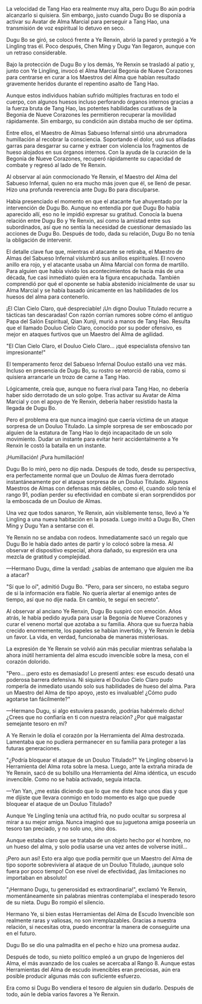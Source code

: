 
La velocidad de Tang Hao era realmente muy alta, pero Dugu Bo aún podría alcanzarlo si quisiera. Sin embargo, justo cuando Dugu Bo se disponía a activar su Avatar de Alma Marcial para perseguir a Tang Hao, una transmisión de voz espiritual lo detuvo en seco.

Dugu Bo se giró, se colocó frente a Ye Renxin, abrió la pared y protegió a Ye Lingling tras él. Poco después, Chen Ming y Dugu Yan llegaron, aunque con un retraso considerable.

Bajo la protección de Dugu Bo y los demás, Ye Renxin se trasladó al patio y, junto con Ye Lingling, invocó el Alma Marcial Begonia de Nueve Corazones para centrarse en curar a los Maestros del Alma que habían resultado gravemente heridos durante el repentino asalto de Tang Hao.

Aunque estos individuos habían sufrido múltiples fracturas en todo el cuerpo, con algunos huesos incluso perforando órganos internos gracias a la fuerza bruta de Tang Hao, las potentes habilidades curativas de la Begonia de Nueve Corazones les permitieron recuperar la movilidad rápidamente. Sin embargo, su condición aún distaba mucho de ser óptima.

Entre ellos, el Maestro de Almas Sabueso Infernal sintió una abrumadora humillación al recobrar la consciencia. Soportando el dolor, usó sus afiladas garras para desgarrar su carne y extraer con violencia los fragmentos de hueso alojados en sus órganos internos. Con la ayuda de la curación de la Begonia de Nueve Corazones, recuperó rápidamente su capacidad de combate y regresó al lado de Ye Renxin.

Al observar al aún conmocionado Ye Renxin, el Maestro del Alma del Sabueso Infernal, quien no era mucho más joven que él, se llenó de pesar. Hizo una profunda reverencia ante Dugu Bo para disculparse.

Había presenciado el momento en que el atacante fue ahuyentado por la intervención de Dugu Bo. Aunque no entendía por qué Dugu Bo había aparecido allí, eso no le impidió expresar su gratitud. Conocía la buena relación entre Dugu Bo y Ye Renxin, así como la amistad entre sus subordinados, así que no sentía la necesidad de cuestionar demasiado las acciones de Dugu Bo. Después de todo, dada su relación, Dugu Bo no tenía la obligación de intervenir.

El detalle clave fue que, mientras el atacante se retiraba, el Maestro de Almas del Sabueso Infernal vislumbró sus anillos espirituales. El noveno anillo era rojo, y el atacante usaba un Alma Marcial con forma de martillo. Para alguien que había vivido los acontecimientos de hacía más de una década, fue casi inmediato quién era la figura encapuchada. También comprendió por qué el oponente se había abstenido inicialmente de usar su Alma Marcial y se había basado únicamente en las habilidades de los huesos del alma para contenerlo.

¡El Clan Cielo Claro, qué despreciable! ¡Un digno Douluo Titulado recurre a tácticas tan descaradas! Con razón corrían rumores sobre cómo el antiguo Papa del Salón Espiritual, Qian Xunji, murió a manos de Tang Hao. Resulta que el llamado Douluo Cielo Claro, conocido por su poder ofensivo, es mejor en ataques furtivos que un Maestro del Alma de agilidad.

"El Clan Cielo Claro, el Douluo Cielo Claro... ¡qué especialista ofensivo tan impresionante!"

El temperamento feroz del Sabueso Infernal Douluo estalló una vez más. Incluso en presencia de Dugu Bo, su rostro se retorció de rabia, como si quisiera arrancarle un trozo de carne a Tang Hao.

Lógicamente, creía que, aunque no fuera rival para Tang Hao, no debería haber sido derrotado de un solo golpe. Tras activar su Avatar de Alma Marcial y con el apoyo de Ye Renxin, debería haber resistido hasta la llegada de Dugu Bo.

Pero el problema era que nunca imaginó que caería víctima de un ataque sorpresa de un Douluo Titulado. La simple sorpresa de ser emboscado por alguien de la estatura de Tang Hao lo dejó incapacitado de un solo movimiento. Dudar un instante para evitar herir accidentalmente a Ye Renxin le costó la batalla en un instante.

¡Humillación! ¡Pura humillación!

Dugu Bo lo miró, pero no dijo nada. Después de todo, desde su perspectiva, era perfectamente normal que un Douluo de Almas fuera derrotado instantáneamente por el ataque sorpresa de un Douluo Titulado. Algunos Maestros de Almas con defensas más débiles, como él, cuando solo tenía el rango 91, podían perder su efectividad en combate si eran sorprendidos por la emboscada de un Douluo de Almas.

Una vez que todos sanaron, Ye Renxin, aún visiblemente tenso, llevó a Ye Lingling a una nueva habitación en la posada. Luego invitó a Dugu Bo, Chen Ming y Dugu Yan a sentarse con él.

Ye Renxin no se andaba con rodeos. Inmediatamente sacó un regalo que Dugu Bo le había dado antes de partir y lo colocó sobre la mesa. Al observar el dispositivo especial, ahora dañado, su expresión era una mezcla de gratitud y complejidad.

—Hermano Dugu, dime la verdad: ¿sabías de antemano que alguien me iba a atacar?

"Sí que lo oí", admitió Dugu Bo. "Pero, para ser sincero, no estaba seguro de si la información era fiable. No quería alertar al enemigo antes de tiempo, así que no dije nada. En cambio, te seguí en secreto".

Al observar al anciano Ye Renxin, Dugu Bo suspiró con emoción. Años atrás, le había pedido ayuda para usar la Begonia de Nueve Corazones y curar el veneno mortal que azotaba a su familia. Ahora que su fuerza había crecido enormemente, los papeles se habían invertido, y Ye Renxin le debía un favor. La vida, en verdad, funcionaba de maneras misteriosas.

La expresión de Ye Renxin se volvió aún más peculiar mientras señalaba la ahora inútil herramienta del alma escudo invencible sobre la mesa, con el corazón dolorido.

"Pero... ¡pero esto es demasiado! Lo presentí antes: ese escudo desató una poderosa barrera defensiva. Ni siquiera el Douluo Cielo Claro pudo romperla de inmediato usando solo sus habilidades de hueso del alma. Para un Maestro del Alma de tipo apoyo, ¡esto es invaluable! ¿Cómo pudo agotarse tan fácilmente?"

—Hermano Dugu, si algo estuviera pasando, ¡podrías habérmelo dicho! ¿Crees que no confiaría en ti con nuestra relación? ¿Por qué malgastar semejante tesoro en mí?

A Ye Renxin le dolía el corazón por la Herramienta del Alma destrozada. Lamentaba que no pudiera permanecer en su familia para proteger a las futuras generaciones.

"¿Podría bloquear el ataque de un Douluo Titulado?" Ye Lingling observó la Herramienta del Alma rota sobre la mesa. Luego, ante la extraña mirada de Ye Renxin, sacó de su bolsillo una Herramienta del Alma idéntica, un escudo invencible. Como no se había activado, seguía intacta.

—Yan Yan, ¿me estás diciendo que lo que me diste hace unos días y que me dijiste que llevara conmigo en todo momento es algo que puede bloquear el ataque de un Douluo Titulado?

Aunque Ye Lingling tenía una actitud fría, no pudo ocultar su sorpresa al mirar a su mejor amiga. Nunca imaginó que su juguetona amiga poseería un tesoro tan preciado, y no solo uno, sino dos.

Aunque estaba claro que se trataba de un objeto hecho por el hombre, no un hueso del alma, y solo podía usarse una vez antes de volverse inútil...

¡Pero aun así! Esto era algo que podía permitir que un Maestro del Alma de tipo soporte sobreviviera al ataque de un Douluo Titulado, ¡aunque solo fuera por poco tiempo! Con ese nivel de efectividad, ¡las limitaciones no importaban en absoluto!

"¡Hermano Dugu, tu generosidad es extraordinaria!", exclamó Ye Renxin, momentáneamente sin palabras mientras contemplaba el inesperado tesoro de su nieta. Dugu Bo rompió el silencio.

Hermano Ye, si bien estas Herramientas del Alma de Escudo Invencible son realmente raras y valiosas, no son irremplazables. Gracias a nuestra relación, si necesitas otra, puedo encontrar la manera de conseguirte una en el futuro.

Dugu Bo se dio una palmadita en el pecho e hizo una promesa audaz.

Después de todo, su nieto político empleó a un grupo de Ingenieros del Alma, el más avanzado de los cuales se acercaba al Rango 8. Aunque estas Herramientas del Alma de escudo invencibles eran preciosas, aún era posible producir algunas más con suficiente esfuerzo.

Era como si Dugu Bo vendiera el tesoro de alguien sin dudarlo. Después de todo, aún le debía varios favores a Ye Renxin.